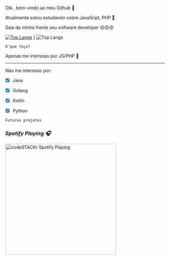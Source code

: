 Olá , bem-vindo ao meu Github 👋

Atualmente estou estudando sobre JavaSript, PHP 🙇                                    

Saia da minha frente seu software developer 😡😡😡


[![Top Langs](https://github-readme-stats.vercel.app/api/top-langs/?username=viruszinnn&show_icons=true&theme=dark)](https://github.com/viruszinnn/github-readme-stats) ] ![Top Langs](https://github-readme-stats.vercel.app/api?username=viruszinnn&show_icons=true&theme=dark)

```
O'que faço?
```
Apenas me interesso por JS/PHP 🧐
***

Não me interesso por:

- [x] Java
- [x] Golang
- [x] Kotlin
- [x] Python



```
Futuros projetos
```

### *Spotify Playing :headphones:*

<img src="https://now-playing-codeSTACKr.vercel.app/api/spotify-playing" alt="codeSTACKr Spotify Playing" width="350" />

